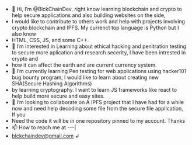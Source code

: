 - 👋 Hi, I’m @BlckChainDev, right know learning blockchain and crypto to help secure applications and also building websites on the side, 
- I would like to contribute to others work and help with projects involving crypto blockchain and IPFS. My currenct top language is Python but I also know
- HTML, CSS, JS, and some C++.
- 👀 I’m interested in Learning about ethical hacking and penitration testing to secure more aplication and research secerity, I have been intrested in crypto and
- how it can affect the earth and are current currency system.
- 🌱 I’m currently learning Pen testing for web applications using hacker101 bug bounty program, I would like to learn about creating new SHA(Secure Hashing Algorithms)
- by learning cryptography. I want to learn JS frameworks like react to help build more secure and easy sites.
- 💞️ I’m looking to collaborate on A IPFS project that I have had for a while now and need help decoding some file from the secure file application, If you
- Need the code it will be in one repository pinned to my account. Thanks
- 📫 How to reach me at ---|
- blckchaindev@gmail.com ↲
